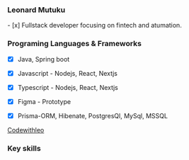 <h3 style"font-family: Courier, monospace; color💙"> Leonard Mutuku </h3>
- [x] Fullstack developer focusing on fintech and atumation.
<h3 style"font-family: Courie
 r, monospace;"> Programing Languages & Frameworks </h3>
 
 - [X] Java, Spring boot
 
 - [x] Javascript - Nodejs, React, Nextjs
 
 - [x] Typescript - Nodejs, React, Nextjs
 
 - [x] Figma - Prototype

 - [X] Prisma-ORM, Hibenate, PostgresQl, MySql, MSSQL 



<a href="https://codewithleo.vercel.app/"> Codewithleo</a>

<h3 style"font-family: Courier, monospace;">Key skills</h3>

